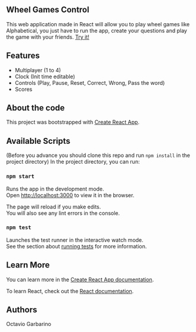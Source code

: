## Wheel Games Control
This web application made in React will allow you to play wheel games like Alphabetical, you just have to run the app, create your questions and play the game with your friends. [Try it!](https://oti.noroofdevelopment.com/wheelgames-control/)

## Features

- Multiplayer (1 to 4)
- Clock (Init time editable) 
- Controls (Play, Pause, Reset, Correct, Wrong, Pass the word)
- Scores

## About the code

This project was bootstrapped with [Create React App](https://github.com/facebook/create-react-app).

## Available Scripts

(Before you advance you should clone this repo and run `npm install` in the project directory)
In the project directory, you can run:

### `npm start`

Runs the app in the development mode.<br>
Open [http://localhost:3000](http://localhost:3000) to view it in the browser.

The page will reload if you make edits.<br>
You will also see any lint errors in the console.

### `npm test`

Launches the test runner in the interactive watch mode.<br>
See the section about [running tests](https://facebook.github.io/create-react-app/docs/running-tests) for more information.


## Learn More

You can learn more in the [Create React App documentation](https://facebook.github.io/create-react-app/docs/getting-started).

To learn React, check out the [React documentation](https://reactjs.org/).

## Authors
Octavio Garbarino